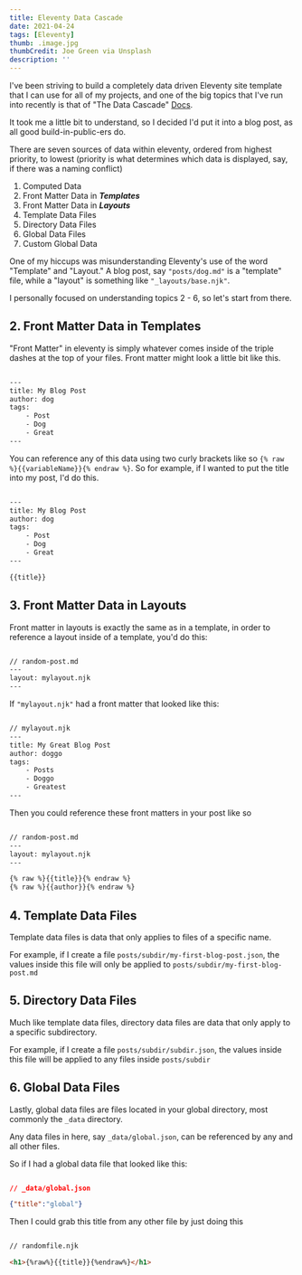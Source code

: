```yaml
---
title: Eleventy Data Cascade
date: 2021-04-24
tags: [Eleventy]
thumb: .image.jpg
thumbCredit: Joe Green via Unsplash
description: ''
---
```


I've been striving to build a completely data driven Eleventy site template that I can use for all of my projects, and one of the big topics that I've run into recently is that of "The Data Cascade" [Docs](https://www.11ty.dev/docs/data-cascade/).

It took me a little bit to understand, so I decided I'd put it into a blog post, as all good build-in-public-ers do.

There are seven sources of data within eleventy, ordered from highest priority, to lowest (priority is what determines which data is displayed, say, if there was a naming conflict)

1. Computed Data
2. Front Matter Data in ***Templates***
3. Front Matter Data in ***Layouts***
4. Template Data Files
5. Directory Data Files
6. Global Data Files
7. Custom Global Data

One of my hiccups was misunderstanding Eleventy's use of the word "Template" and "Layout." A blog post, say ```"posts/dog.md"``` is a "template" file, while a "layout" is something like ```"_layouts/base.njk"```.

I personally focused on understanding topics 2 - 6, so let's start from there.

## 2. Front Matter Data in Templates

"Front Matter" in eleventy is simply whatever comes inside of the triple dashes at the top of your files. Front matter might look a little bit like this.

```html

---
title: My Blog Post
author: dog
tags:
    - Post
    - Dog
    - Great
---
```

You can reference any of this data using two curly brackets like so ```{% raw %}{{variableName}}{% endraw %}```. So for example, if I wanted to put the title into my post, I'd do this.

```html

---
title: My Blog Post
author: dog
tags:
    - Post
    - Dog
    - Great
---

{{title}}
```

## 3. Front Matter Data in Layouts

Front matter in layouts is exactly the same as in a template, in order to reference a layout inside of a template, you'd do this:

```md

// random-post.md
---
layout: mylayout.njk
---
```

If ```"mylayout.njk"``` had a front matter that looked like this:

```html

// mylayout.njk
---
title: My Great Blog Post
author: doggo
tags:
    - Posts
    - Doggo
    - Greatest
---
```

Then you could reference these front matters in your post like so

```md

// random-post.md
---
layout: mylayout.njk
---

{% raw %}{{title}}{% endraw %}
{% raw %}{{author}}{% endraw %}
```

## 4. Template Data Files

Template data files is data that only applies to files of a specific name.

For example, if I create a file ```posts/subdir/my-first-blog-post.json```, the values inside this file will only be applied to ```posts/subdir/my-first-blog-post.md```

## 5. Directory Data Files

Much like template data files, directory data files are data that only apply to a specific subdirectory.

For example, if I create a file ```posts/subdir/subdir.json```, the values inside this file will be applied to any files inside ```posts/subdir```

## 6. Global Data Files

Lastly, global data files are files located in your global directory, most commonly the ```_data``` directory.

Any data files in here, say ```_data/global.json```, can be referenced by any and all other files.

So if I had a global data file that looked like this:

```json

// _data/global.json

{"title":"global"}
```

Then I could grab this title from any other file by just doing this

```html

// randomfile.njk

<h1>{%raw%}{{title}}{%endraw%}</h1>
```